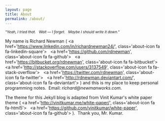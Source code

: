 ```yaml
---
layout: page
title: About
permalink: /about/
---
```


<span style='font-size: smaller;'>*&quot;Yeah, I tried that.&nbsp;&nbsp;&nbsp;Wait &mdash; I forget.&nbsp;&nbsp;&nbsp;Maybe I should write it down.&quot;*</span>

My name is Richard Newman (
<a href='https://www.linkedin.com/in/richardnewman24/', class='about-icon fa fa-linkedin-square'></a>&nbsp;&nbsp;
<a href='https://github.com/rdnewman',                  class='about-icon fa fa-github'></a>&nbsp;&nbsp;
<a href='https://bitbucket.org/rdnewman',               class='about-icon fa fa-bitbucket'></a>&nbsp;&nbsp;
<a href='http://stackoverflow.com/users/3137549',       class='about-icon fa fa-stack-overflow'></a>&nbsp;&nbsp;
<a href='https://twitter.com/rdnewman',                 class='about-icon fa fa-twitter'></a>&nbsp;&nbsp;
<a href='http://rdnewman.deviantart.com/',              class='about-icon fa fa-deviantart'></a>
) and this is my place to keep personal programming notes.&nbsp;&nbsp;Email: *richa<span style='text-decoration:none;'>rd&#64;ne</span>wmanwor<span style='text-decoration:none;'>ks.co</span>m*.

The theme for this Jekyll blog is adapted from Vinit Kumar's white paper theme (
<a href='http://vinitkumar.me/white-paper/',         class='about-icon fa fa-html5'></a>&nbsp;&nbsp;
<a href='https://github.com/vinitkumar/white-paper', class='about-icon fa fa-github'></a>
).&nbsp;&nbsp;Thank you, Mr. Kumar.
